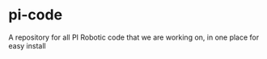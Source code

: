 # pi-code
A repository for all PI Robotic code that we are working on, in one place for easy install
